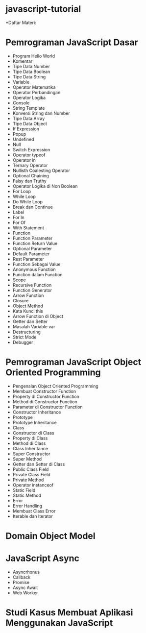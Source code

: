 # javascript-tutorial

\*Daftar Materi:

# Pemrograman JavaScript Dasar

- Program Hello World
- Komentar
- Tipe Data Number
- Tipe Data Boolean
- Tipe Data String
- Variable
- Operator Matematika
- Operator Perbandingan
- Operator Logika
- Console
- String Template
- Konversi String dan Number
- Tipe Data Array
- Tipe Data Object
- If Expression
- Popup
- Undefined
- Null
- Switch Expression
- Operator typeof
- Operator in
- Ternary Operator
- Nullisth Coalesting Operator
- Optional Chaining
- Falsy dan Truthy
- Operator Logika di Non Boolean
- For Loop
- While Loop
- Do While Loop
- Break dan Continue
- Label
- For In
- For Of
- With Statement
- Function
- Function Parameter
- Function Return Value
- Optional Parameter
- Default Parameter
- Rest Parameter
- Function Sebagai Value
- Anonymous Function
- Function dalam Function
- Scope
- Recursive Function
- Function Generator
- Arrow Function
- Closure
- Object Method
- Kata Kunci this
- Arrow Function di Object
- Getter dan Setter
- Masalah Variable var
- Destructuring
- Strict Mode
- Debugger

# Pemrograman JavaScript Object Oriented Programming

- Pengenalan Object Oriented Programming
- Membuat Constructor Function
- Property di Constructor Function
- Method di Constructor Function
- Parameter di Constructor Function
- Constructor Inheritance
- Prototype
- Prototype Inheritance
- Class
- Constructor di Class
- Property di Class
- Method di Class
- Class Inheritance
- Super Constructor
- Super Method
- Getter dan Setter di Class
- Public Class Field
- Private Class Field
- Private Method
- Operator instanceof
- Static Field
- Static Method
- Error
- Error Handling
- Membuat Class Error
- Iterable dan Iterator

# Domain Object Model

# JavaScript Async

- Asyncrhonus
- Callback
- Promise
- Async Await
- Web Worker

# Studi Kasus Membuat Aplikasi Menggunakan JavaScript
